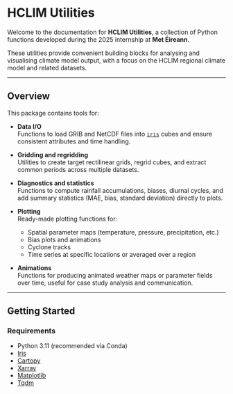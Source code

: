 # HCLIM Utilities

Welcome to the documentation for **HCLIM Utilities**, a collection of Python functions developed during the 2025 internship at **Met Éireann**.  

These utilities provide convenient building blocks for analysing and visualising 
climate model output, with a focus on the HCLIM regional climate model and related datasets.

---

## Overview

This package contains tools for:

- **Data I/O**  
  Functions to load GRIB and NetCDF files into [`iris`](https://scitools-iris.readthedocs.io/) 
  cubes and ensure consistent attributes and time handling.

- **Gridding and regridding**  
  Utilities to create target rectilinear grids, regrid cubes, and extract common 
  periods across multiple datasets.

- **Diagnostics and statistics**  
  Functions to compute rainfall accumulations, biases, diurnal cycles, and add 
  summary statistics (MAE, bias, standard deviation) directly to plots.

- **Plotting**  
  Ready-made plotting functions for:
  - Spatial parameter maps (temperature, pressure, precipitation, etc.)
  - Bias plots and animations
  - Cyclone tracks
  - Time series at specific locations or averaged over a region

- **Animations**  
  Functions for producing animated weather maps or parameter fields over time, 
  useful for case study analysis and communication.

---

## Getting Started

### Requirements

- Python 3.11 (recommended via Conda)
- [Iris](https://scitools-iris.readthedocs.io/)  
- [Cartopy](https://scitools.org.uk/cartopy/docs/latest/)  
- [Xarray](https://docs.xarray.dev/)  
- [Matplotlib](https://matplotlib.org/)  
- [Tqdm](https://tqdm.github.io/)  
